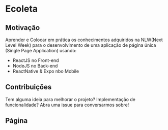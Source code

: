 # Ecoleta

## Motivação
Aprender e Colocar em prática os conhecimentos adquiridos na NLW(Next Level Week) para o desenvolvimento de uma aplicação de página única (Single Page Application) usando: 

* ReactJS no Front-end
* NodeJS no Back-end
* ReactNative & Expo nbo Mobile

## Contribuições
Tem alguma ideia para melhorar o projeto? Implementação de funcionalidade? Abra uma issue para conversarmos sobre!

## Página
